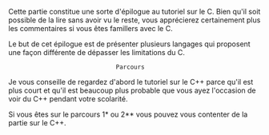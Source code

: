Cette partie constitue une sorte d'épilogue au tutoriel sur le C. Bien qu'il soit
possible de la lire sans avoir vu le reste, vous apprécierez certainement plus
les commentaires si vous êtes famillers avec le C.

Le but de cet épilogue est de présenter plusieurs langages qui proposent une
façon différente de dépasser les limitations du C.


                                  Parcours

Je vous conseille de regardez d'abord le tutoriel sur le C++ parce qu'il est
plus court et qu'il est beaucoup plus probable que vous ayez l'occasion de voir
du C++ pendant votre scolarité.

Si vous êtes sur le parcours 1* ou 2** vous pouvez vous contenter de la partie
sur le C++.
